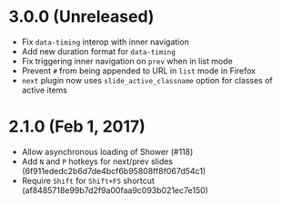 # 3.0.0 (Unreleased)

- Fix `data-timing` interop with inner navigation
- Add new duration format for `data-timing`
- Fix triggering inner navigation on `prev` when in list mode
- Prevent `#` from being appended to URL in `list` mode in Firefox
- `next` plugin now uses `slide_active_classname` option for classes of active items

# 2.1.0 (Feb 1, 2017)

- Allow asynchronous loading of Shower (#118)
- Add `N` and `P` hotkeys for next/prev slides (6f911ededc2b6d7de4bcf6b95808ff8f067d54c1)
- Require `Shift` for `Shift+F5` shortcut (af8485718e99b7d2f9a00faa9c093b021ec7e150)
